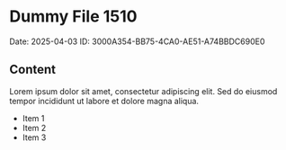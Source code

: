 # Dummy File 1510

Date: 2025-04-03
ID: 3000A354-BB75-4CA0-AE51-A74BBDC690E0

## Content

Lorem ipsum dolor sit amet, consectetur adipiscing elit.
Sed do eiusmod tempor incididunt ut labore et dolore magna aliqua.

* Item 1
* Item 2
* Item 3

